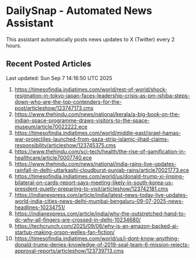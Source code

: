 # DailySnap - Automated News Assistant

This assistant automatically posts news updates to X (Twitter) every 2 hours.

## Recent Posted Articles

Last updated: Sun Sep  7 14:16:50 UTC 2025

1. https://timesofindia.indiatimes.com/world/rest-of-world/shock-resignation-in-tokyo-japan-faces-leadership-crisis-as-pm-ishiba-steps-down-who-are-the-top-contenders-for-the-post/articleshow/123747173.cms
2. https://www.thehindu.com/news/national/kerala/a-big-book-on-the-indian-space-programme-draws-visitors-to-the-space-museum/article70022222.ece
3. https://timesofindia.indiatimes.com/world/middle-east/israel-hamas-war-projectiles-launched-from-gaza-strip-islamic-jihad-claims-responsibility/articleshow/123745375.cms
4. https://www.thehindu.com/sci-tech/health/the-rise-of-gamification-in-healthcare/article70007740.ece
5. https://www.thehindu.com/news/national/india-rains-live-updates-rainfall-in-delhi-uttarkashi-cloudburst-punjab-rains/article70021773.ece
6. https://timesofindia.indiatimes.com/world/us/donald-trump-xi-jinping-bilateral-on-cards-report-says-meeting-likely-in-south-korea-us-president-quietly-preparing-to-visit/articleshow/123742181.cms
7. https://indianexpress.com/article/india/latest-news-today-live-updates-world-india-cities-news-delhi-mumbai-bengaluru-09-07-2025-news-headlines-10234751/
8. https://indianexpress.com/article/india/why-the-outstretched-hand-to-dc-why-all-fingers-are-crossed-in-delhi-10234680/
9. https://techcrunch.com/2025/09/06/why-is-an-amazon-backed-ai-startup-making-orson-welles-fan-fiction/
10. https://timesofindia.indiatimes.com/world/us/i-dont-know-anything-donald-trump-denies-knowledge-of-2019-seal-team-6-mission-rejects-approval-reports/articleshow/123739713.cms
